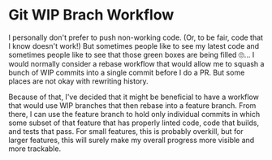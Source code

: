 # Git WIP Brach Workflow

I personally don't prefer to push non-working code. (Or, to be fair, code that I know doesn't work!) But sometimes people like to see my latest code and 
sometimes people like to see that those green boxes are being filled 🙄... I would normally consider a rebase workflow that would allow me to squash a
bunch of WIP commits into a single commit before I do a PR. But some places are not okay with rewriting history. 

Because of that, I've decided that it might be beneficial to have a workflow that would use WIP branches that then rebase into a feature branch. From
there, I can use the feature branch to hold only individual commits in which some subset of that feature that has properly linted code, code that builds,
and tests that pass. For small features, this is probably overkill, but for larger features, this will surely make my overall progress more visible and
more trackable.


